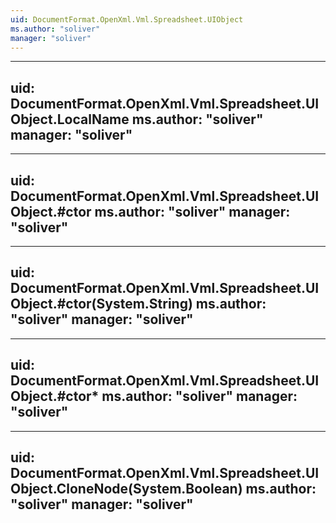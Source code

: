 ```yaml
---
uid: DocumentFormat.OpenXml.Vml.Spreadsheet.UIObject
ms.author: "soliver"
manager: "soliver"
---
```


---
uid: DocumentFormat.OpenXml.Vml.Spreadsheet.UIObject.LocalName
ms.author: "soliver"
manager: "soliver"
---

---
uid: DocumentFormat.OpenXml.Vml.Spreadsheet.UIObject.#ctor
ms.author: "soliver"
manager: "soliver"
---

---
uid: DocumentFormat.OpenXml.Vml.Spreadsheet.UIObject.#ctor(System.String)
ms.author: "soliver"
manager: "soliver"
---

---
uid: DocumentFormat.OpenXml.Vml.Spreadsheet.UIObject.#ctor*
ms.author: "soliver"
manager: "soliver"
---

---
uid: DocumentFormat.OpenXml.Vml.Spreadsheet.UIObject.CloneNode(System.Boolean)
ms.author: "soliver"
manager: "soliver"
---
